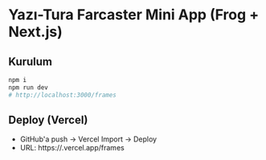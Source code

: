 # Yazı-Tura Farcaster Mini App (Frog + Next.js)

## Kurulum
```bash
npm i
npm run dev
# http://localhost:3000/frames
```

## Deploy (Vercel)
- GitHub'a push → Vercel Import → Deploy
- URL: https://<app>.vercel.app/frames
